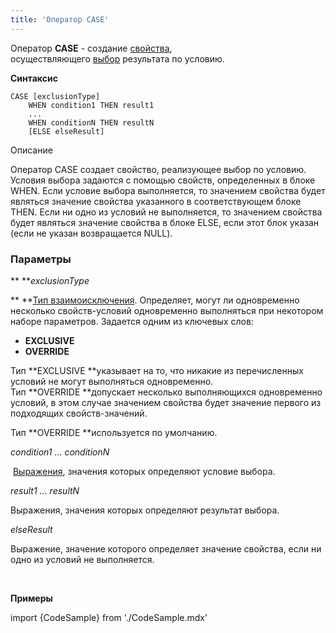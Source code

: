 ```yaml
---
title: 'Оператор CASE'
---
```


Оператор **CASE** - создание [свойства](Properties.md), осуществляющего [выбор](Selection_CASE_IF_MULTI_OVERRIDE_EXCLUSIVE_.md) результата по условию.

**Синтаксис** 

    CASE [exclusionType]
        WHEN condition1 THEN result1
        ...
        WHEN conditionN THEN resultN
        [ELSE elseResult]

Описание

Оператор CASE создает свойство, реализующее выбор по условию. Условия выбора задаются с помощью свойств, определенных в блоке WHEN. Если условие выбора выполняется, то значением свойства будет являться значение свойства указанного в соответствующем блоке THEN. Если ни одно из условий не выполняется, то значением свойства будет являться значение свойства в блоке ELSE, если этот блок указан (если не указан возвращается NULL).

### Параметры

** ***exclusionType*

** **[Тип взаимоисключения](Selection_CASE_IF_MULTI_OVERRIDE_EXCLUSIVE_.md#exclusive). Определяет, могут ли одновременно несколько свойств-условий одновременно выполняться при некотором наборе параметров. Задается одним из ключевых слов:

-   **EXCLUSIVE**
-   **OVERRIDE**

Тип **EXCLUSIVE **указывает на то, что никакие из перечисленных условий не могут выполняться одновременно. Тип **OVERRIDE **допускает несколько выполняющихся одновременно условий, в этом случае значением свойства будет значение первого из подходящих свойств-значений. 

Тип **OVERRIDE **используется по умолчанию.

*condition1 ... conditionN*

 [Выражения](Expression.md), значения которых определяют условие выбора. 

*result1 ... resultN*

Выражения, значения которых определяют результат выбора.

*elseResult*

Выражение, значение которого определяет значение свойства, если ни одно из условий не выполняется.

 

**Примеры** 

import {CodeSample} from './CodeSample.mdx'

<CodeSample url="https://ru-documentation.lsfusion.org/sample?file=OperatorPropertySample&block=case"/>
